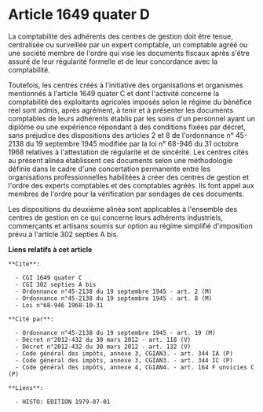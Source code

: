 # Article 1649 quater D

La comptabilité des adhérents des centres de gestion doit être tenue, centralisée ou surveillée par un expert comptable, un
comptable agréé ou une société membre de l'ordre qui vise les documents fiscaux après s'être assuré de leur régularité
formelle et de leur concordance avec la comptabilité.

Toutefois, les centres créés à l'initiative des organisations et organismes mentionnés à l'article 1649 quater C et dont
l'activité concerne la comptabilité des exploitants agricoles imposés selon le régime du bénéfice réel sont admis, après
agrément, à tenir et à présenter les documents comptables de leurs adhérents établis par les soins d'un personnel ayant un
diplôme ou une expérience répondant à des conditions fixées par décret, sans préjudice des dispositions des articles 2 et 8
de l'ordonnance n° 45-2138 du 19 septembre 1945 modifiée par la loi n° 68-946 du 31 octobre 1968 relatives à l'attestation de
régularité et de sincérité. Les centres cités au présent alinéa établissent ces documents selon une méthodologie définie dans
le cadre d'une concertation permanente entre les organisations professionnelles habilitées à créer des centres de gestion et
l'ordre des experts comptables et des comptables agréés. Ils font appel aux membres de l'ordre pour la vérification par
sondages de ces documents.

Les dispositions du deuxième alinéa sont applicables à l'ensemble des centres de gestion en ce qui concerne leurs adhérents
industriels, commerçants et artisans soumis sur option au régime simplifié d'imposition prévu à l'article 302 septies A bis.

**Liens relatifs à cet article**

	**Cite**:

	  - CGI 1649 quater C
	  - CGI 302 septies A bis
	  - Ordonnance n°45-2138 du 19 septembre 1945 - art. 2 (M)
	  - Ordonnance n°45-2138 du 19 septembre 1945 - art. 8 (M)
	  - Loi n°68-946 1968-10-31

	**Cité par**:

	  - Ordonnance n°45-2138 du 19 septembre 1945 - art. 19 (M)
	  - Décret n°2012-432 du 30 mars 2012 - art. 118 (V)
	  - Décret n°2012-432 du 30 mars 2012 - art. 132 (V)
	  - Code général des impôts, annexe 3, CGIAN3. - art. 344 IA (P)
	  - Code général des impôts, annexe 3, CGIAN3. - art. 344 IC (P)
	  - Code général des impôts, annexe 4, CGIAN4. - art. 164 F unvicies C (P)

	**Liens**:

	  - HISTO: EDITION 1979-07-01
